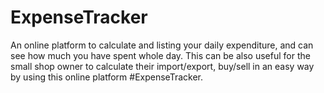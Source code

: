 # ExpenseTracker
An online platform to calculate and listing your daily expenditure, and can see how much you have spent whole day. This can be also useful for the small shop owner to calculate their import/export, buy/sell in an easy way by using this online platform #ExpenseTracker.
